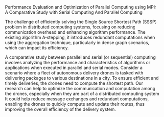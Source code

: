 Performance Evaluation and Optimization of Parallel Computing using MPI: A Comparative Study with Serial Computing And Parallel Computing

The challenge of efficiently solving the Single Source Shortest Path (SSSP) problem in distributed computing systems, focusing on reducing communication overhead and enhancing algorithm performance. The existing algorithm ∆-stepping, it introduces redundant computations when using the aggregation technique, particularly in dense graph scenarios, which can impact its efficiency.

A comparative study between parallel and serial (or sequential) computing involves analyzing the performance and characteristics of algorithms or applications when executed in parallel and serial modes.
Consider a scenario where a fleet of autonomous delivery drones is tasked with delivering packages to various destinations in a city. To ensure efficient and timely deliveries, the drones need to compute the shortest path. 
Our research  can  help to optimize the communication and computation among the drones, especially when they are part of a distributed computing system
It could help reduce message exchanges and redundant computations, enabling the drones to quickly compute and update their routes, thus improving the overall efficiency of the delivery system.
